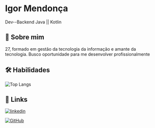 
# Igor Mendonça

Dev--Backend Java || Kotlin


## 🚀 Sobre mim
27, formado em gestão da tecnologia da informação e amante da tecnologia.
Busco oportunidade para me desenvolver profissionalmente


## 🛠 Habilidades
![Top Langs](https://github-readme-stats-git-masterrstaa-rickstaa.vercel.app/api/top-langs/?username=Igorlima101&layout=compact&bg_color=000&border_color=30A3DC&title_color=E94D5F&text_color=FFF)
## 🔗 Links

[![linkedin](https://img.shields.io/badge/linkedin-0A66C2?style=for-the-badge&logo=linkedin&logoColor=white)](https://www.linkedin.com/in/igor-mendon%C3%A7a-08aa16100/)

[![GitHub](https://img.shields.io/badge/GitHub-100000?style=for-the-badge&logo=github&logoColor=white)](https://github.com/igorlima101)


